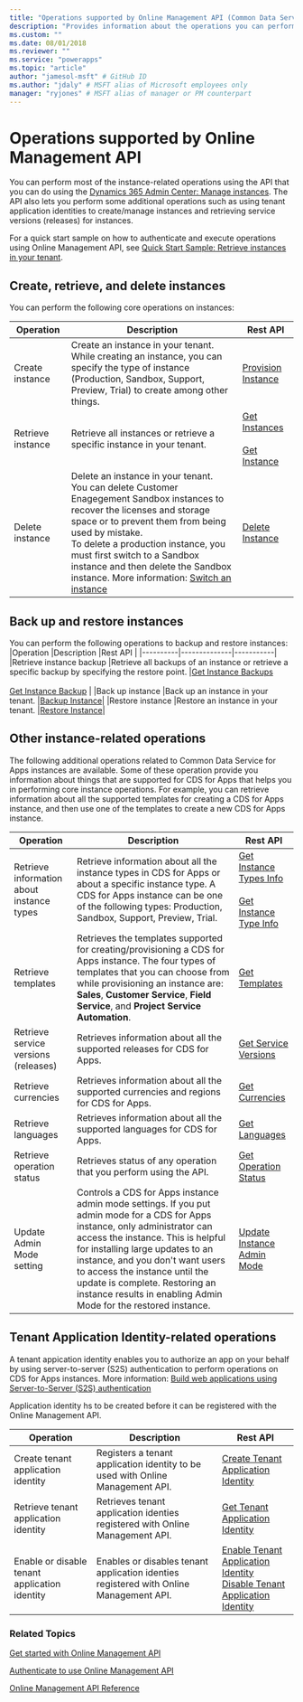 ```yaml
---
title: "Operations supported by Online Management API (Common Data Service for Apps) | Microsoft Docs" # Intent and product brand in a unique string of 43-59 chars including spaces
description: "Provides information about the operations you can perform using the Online Management API to manage your Common Data Service for Apps instances." # 115-145 characters including spaces. This abstract displays in the search result.
ms.custom: ""
ms.date: 08/01/2018
ms.reviewer: ""
ms.service: "powerapps"
ms.topic: "article"
author: "jamesol-msft" # GitHub ID
ms.author: "jdaly" # MSFT alias of Microsoft employees only
manager: "ryjones" # MSFT alias of manager or PM counterpart
---
```

# Operations supported by Online Management API

<!-- https://docs.microsoft.com/en-us/dynamics365/customer-engagement/developer/online-management-api/operations-supported -->

You can perform most of the instance-related operations using the API that you can do using the [Dynamics 365 Admin Center: Manage instances](/dynamics365/customer-engagement/admin/manage-online-instances). The API also lets you perform some additional operations such as using tenant application identities to create/manage instances and retrieving service versions (releases) for instances.

For a quick start sample on how to authenticate and execute operations using Online Management API, see [Quick Start Sample: Retrieve instances in your tenant](sample-quick-start.md).

## Create, retrieve, and delete instances

You can perform the following core operations on instances:

|Operation  |Description  |Rest API   |
|----------|--------------|-----------|
|Create instance  |Create an instance in your tenant. While creating an instance, you can specify the type of instance (Production, Sandbox, Support, Preview, Trial) to create among other things. |[Provision Instance](/rest/api/admin.services.crm.dynamics.com/provisioninstance)   |
|Retrieve instance  |Retrieve all instances or retrieve a specific instance in your tenant. |[Get Instances](/rest/api/admin.services.crm.dynamics.com/getinstances)<br /> <br />[Get Instance](/rest/api/admin.services.crm.dynamics.com/getinstance)  |
|Delete instance  |Delete an instance in your tenant.<br/>You can delete Customer Enagegement Sandbox instances to recover the licenses and storage space or to prevent them from being used by mistake. <br/>To delete a production instance, you must first switch to a Sandbox instance and then delete the Sandbox instance. More information: [Switch an instance](https://technet.microsoft.com/library/dn896590.aspx)|[Delete Instance](/rest/api/admin.services.crm.dynamics.com/deleteinstance)|


## Back up and restore instances

You can perform the following operations to backup and restore instances:
|Operation  |Description  |Rest API   |
|----------|--------------|-----------|
|Retrieve instance backup  |Retrieve all backups of an instance or retrieve a specific backup by specifying the restore point. |[Get Instance Backups](/rest/api/admin.services.crm.dynamics.com/getinstancebackups)<br /> <br />[Get Instance Backup](/rest/api/admin.services.crm.dynamics.com/getinstancebackup)   |
|Back up instance  |Back up an instance in your tenant. |[Backup Instance](/rest/api/admin.services.crm.dynamics.com/backupinstance)|
|Restore instance  |Restore an instance in your tenant. |[Restore Instance](/rest/api/admin.services.crm.dynamics.com/restoreinstance)|

## Other instance-related operations

The following additional operations related to Common Data Service for Apps instances are available. Some of these operation provide you information about things that are supported for CDS for Apps that helps you in performing core instance operations. For example, you can retrieve information about all the supported templates for creating a CDS for Apps instance, and then use one of the templates to create a new CDS for Apps instance.

|Operation  |Description  |Rest API   |
|----------|--------------|-----------|
|Retrieve information about instance types  |Retrieve information about all the instance types in CDS for Apps or about a specific instance type. A CDS for Apps instance can be one of the following types: Production, Sandbox, Support, Preview, Trial. |[Get Instance Types Info](/rest/api/admin.services.crm.dynamics.com/getinstancetypesinfo)<br /> <br />[Get Instance Type Info](/rest/api/admin.services.crm.dynamics.com/getinstancetypeinfo)   |
|Retrieve templates  |Retrieves the templates supported for creating/provisioning a CDS for Apps instance. The four types of templates that you can choose from while provisioning an instance are: **Sales**, **Customer Service**, **Field Service**, and **Project Service Automation**.|[Get Templates](/rest/api/admin.services.crm.dynamics.com/gettemplates)|
|Retrieve service versions (releases)  |Retrieves information about all the supported releases for CDS for Apps. |[Get Service Versions](/rest/api/admin.services.crm.dynamics.com/getserviceversions)|
|Retrieve currencies  |Retrieves information about all the supported currencies and regions for CDS for Apps. |[Get Currencies](/rest/api/admin.services.crm.dynamics.com/getcurrencies)|
|Retrieve languages  |Retrieves information about all the supported languages for CDS for Apps. |[Get Languages](/rest/api/admin.services.crm.dynamics.com/getlanguages)|
|Retrieve operation status  |Retrieves status of any operation that you perform using the API. |[Get Operation Status](/rest/api/admin.services.crm.dynamics.com/getoperationstatus)|
|Update Admin Mode setting  |Controls a CDS for Apps instance admin mode settings. If you put admin mode for a CDS for Apps instance, only administrator can access the instance. This is helpful for installing large updates to an instance, and you don't want users to access the instance until the update is complete. Restoring an instance results in enabling Admin Mode for the restored instance.|[Update Instance Admin Mode](/rest/api/admin.services.crm.dynamics.com/updateinstanceadminmode)|

## Tenant Application Identity-related operations

A tenant appication identity enables you to authorize an app on your behalf by using server-to-server (S2S) authentication to perform operations on CDS for Apps instances. More information: [Build web applications using Server-to-Server (S2S) authentication](https://msdn.microsoft.com/library/mt790168.aspx)

Application identity hs to be created before it can be registered with the Online Management API.

|Operation  |Description  |Rest API   |
|----------|--------------|-----------|
|Create tenant application identity  |Registers a tenant application identity to be used with Online Management API.|[Create Tenant Application Identity](/rest/api/admin.services.crm.dynamics.com/createtenantapplicationidentity)|
|Retrieve tenant application identity  |Retrieves tenant application identies registered with Online Management API.|[Get Tenant Application Identity](/rest/api/admin.services.crm.dynamics.com/gettenantapplicationidentity)|
|Enable or disable tenant application identity  |Enables or disables tenant application identies registered with Online Management API.|[Enable Tenant Application Identity](/rest/api/admin.services.crm.dynamics.com/enabletenantapplicationidentity)<br/>[Disable Tenant Application Identity](/rest/api/admin.services.crm.dynamics.com/disabletenantapplicationidentity)|

### Related Topics  

[Get started with Online Management API](get-started-online-management-api.md)

[Authenticate to use Online Management API](authentication.md)

[Online Management API Reference](/rest/api/admin.services.crm.dynamics.com)